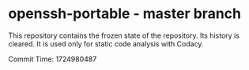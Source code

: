 # openssh-portable - master branch

This repository contains the frozen state of the repository.
Its history is cleared. It is used only for static code
analysis with Codacy.

Commit Time: 1724980487